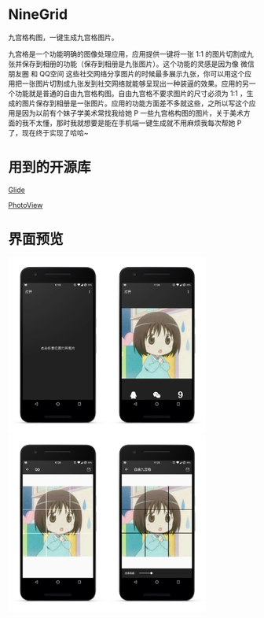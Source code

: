 # NineGrid
九宫格构图，一键生成九宫格图片。

九宫格是一个功能明确的图像处理应用，应用提供一键将一张 1:1 的图片切割成九张并保存到相册的功能（保存到相册是九张图片）。这个功能的灵感是因为像 微信朋友圈 和 QQ空间 这些社交网络分享图片的时候最多展示九张，你可以用这个应用把一张图片切割成九张发到社交网络就能够呈现出一种装逼的效果。应用的另一个功能就是普通的自由九宫格构图。自由九宫格不要求图片的尺寸必须为 1:1 ，生成的图片保存到相册是一张图片。应用的功能方面差不多就这些，之所以写这个应用是因为以前有个妹子学美术常找我给她 P 一些九宫格构图的图片，关于美术方面的我不太懂，那时我就想要是能在手机端一键生成就不用麻烦我每次帮她 P 了，现在终于实现了哈哈~

# 用到的开源库

[Glide](https://github.com/bumptech/glide)

[PhotoView](https://github.com/chrisbanes/PhotoView)

# 界面预览


<img src="https://github.com/xiaofei-dev/NineGrid/blob/master/app/art/enframe_2017-07-20-12-19-18.png" width="40%" height="40%"><img src="https://github.com/xiaofei-dev/NineGrid/blob/master/app/art/enframe_2017-07-20-12-19-27.png" width="40%" height="40%">
<img src="https://github.com/xiaofei-dev/NineGrid/blob/master/app/art/enframe_2017-07-20-12-19-43.png" width="40%" height="40%"><img src="https://github.com/xiaofei-dev/NineGrid/blob/master/app/art/enframe_2017-07-20-12-19-58.png" width="40%" height="40%">
